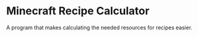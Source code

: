 # Minecraft Recipe Calculator
 A program that makes calculating the needed resources for recipes easier.
